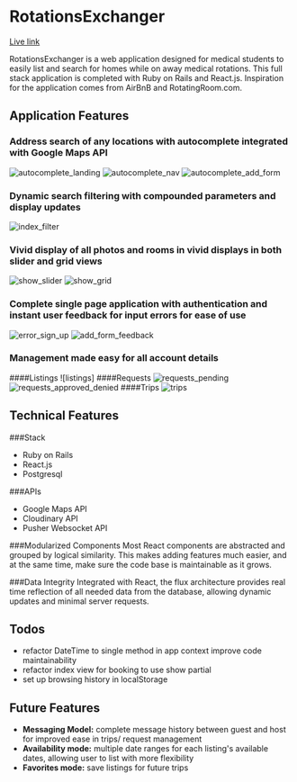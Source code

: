 # RotationsExchanger
[Live link](rx-rotations-exchanger.herokuapp.com)

RotationsExchanger is a web application designed for medical students to easily list and search for homes while on away medical rotations. This full stack application is completed with Ruby on Rails and React.js. Inspiration for the application comes from AirBnB and RotatingRoom.com.

## Application Features

### Address search of any locations with autocomplete integrated with Google Maps API
![autocomplete_landing]
![autocomplete_nav]
![autocomplete_add_form]

### Dynamic search filtering with compounded parameters and display updates
![index_filter]

### Vivid display of all photos and rooms in vivid displays in both slider and grid views
![show_slider] ![show_grid]

### Complete single page application with authentication and instant user feedback for input errors for ease of use
![error_sign_up] ![add_form_feedback]

### Management made easy for all account details
####Listings
![listings]
####Requests
![requests_pending] ![requests_approved_denied]
####Trips
![trips]

[add_form_feedback]: ./screenshots/add_form_feedback.png
[error_sign_up]: ./screenshots/error_sign_up.png
[search_filter]: ./screenshots/search_filter.png
[index_filter]: ./screenshots/index_filter.png
[autocomplete_add_form]: ./screenshots/autocomplete_add_form.png
[autocomplete_nav]: ./screenshots/autocomplete_nav.png
[autocomplete_landing]: ./screenshots/autocomplete_landing.png
[single_page_auth]: ./screenshots/single_page_auth.png
[show_grid]: ./screenshots/show_grid.png
[show_slider]: ./screenshots/show_slider.png
[trips]: ./screenshots/trips.png
[requests_approved_denied]: ./screenshots/requests_approved_denied.png
[requests_pending]: ./screenshots/requests_pending.png

## Technical Features

###Stack
* Ruby on Rails
* React.js
* Postgresql

###APIs
* Google Maps API
* Cloudinary API
* Pusher Websocket API

###Modularized Components
Most React components are abstracted and grouped by logical similarity. This makes adding features much easier, and at the same time, make sure the code base is maintainable as it grows.

###Data Integrity
Integrated with React, the flux architecture provides real time reflection of all needed data from the database, allowing dynamic updates and minimal server requests.

## Todos
* refactor DateTime to single method in app context improve code maintainability
* refactor index view for booking to use show partial
* set up browsing history in localStorage

## Future Features
* **Messaging Model:** complete message history between guest and host for improved ease in trips/ request management
* **Availability mode:** multiple date ranges for each listing's available dates, allowing user to list with more flexibility
* **Favorites mode:** save listings for future trips


[views]: ./docs/views.md
[components]: ./docs/components.md
[stores]: ./docs/stores.md
[api-endpoints]: ./docs/api-endpoints.md
[schema]: ./docs/schema.md
